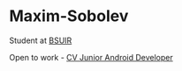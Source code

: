 # Maxim-Sobolev

Student at [BSUIR](https://www.bsuir.by/en/)

Open to work - [CV Junior Android Developer](https://github.com/SobolevvMaxim/Maxim-Sobolev/blob/main/CV%20Sobolev%20Maxim%20Android%20Developer.pdf)
